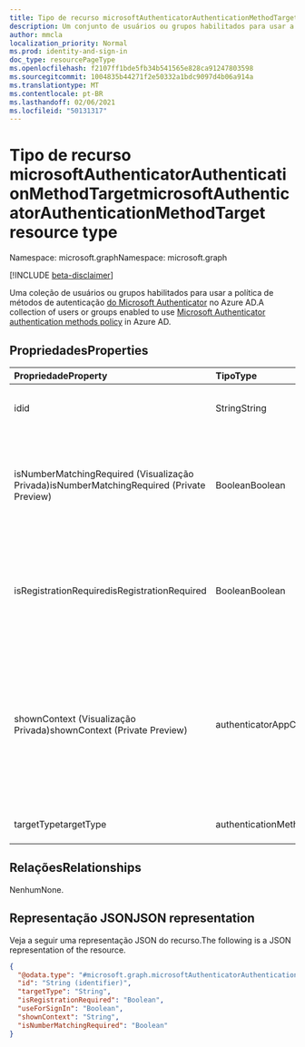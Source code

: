 ```yaml
---
title: Tipo de recurso microsoftAuthenticatorAuthenticationMethodTarget
description: Um conjunto de usuários ou grupos habilitados para usar a política de métodos de autenticação do Microsoft Authenticator.
author: mmcla
localization_priority: Normal
ms.prod: identity-and-sign-in
doc_type: resourcePageType
ms.openlocfilehash: f2107ff1bde5fb34b541565e828ca91247803598
ms.sourcegitcommit: 1004835b44271f2e50332a1bdc9097d4b06a914a
ms.translationtype: MT
ms.contentlocale: pt-BR
ms.lasthandoff: 02/06/2021
ms.locfileid: "50131317"
---
```

# <a name="microsoftauthenticatorauthenticationmethodtarget-resource-type"></a><span data-ttu-id="9756b-103">Tipo de recurso microsoftAuthenticatorAuthenticationMethodTarget</span><span class="sxs-lookup"><span data-stu-id="9756b-103">microsoftAuthenticatorAuthenticationMethodTarget resource type</span></span>
<span data-ttu-id="9756b-104">Namespace: microsoft.graph</span><span class="sxs-lookup"><span data-stu-id="9756b-104">Namespace: microsoft.graph</span></span>

[!INCLUDE [beta-disclaimer](../../includes/beta-disclaimer.md)]

<span data-ttu-id="9756b-105">Uma coleção de usuários ou grupos habilitados para usar a política de métodos de autenticação [do Microsoft Authenticator](../resources/microsoftAuthenticatorAuthenticationMethodConfiguration.md) no Azure AD.</span><span class="sxs-lookup"><span data-stu-id="9756b-105">A collection of users or groups enabled to use [Microsoft Authenticator authentication methods policy](../resources/microsoftAuthenticatorAuthenticationMethodConfiguration.md) in Azure AD.</span></span>

## <a name="properties"></a><span data-ttu-id="9756b-106">Propriedades</span><span class="sxs-lookup"><span data-stu-id="9756b-106">Properties</span></span>
|<span data-ttu-id="9756b-107">Propriedade</span><span class="sxs-lookup"><span data-stu-id="9756b-107">Property</span></span>|<span data-ttu-id="9756b-108">Tipo</span><span class="sxs-lookup"><span data-stu-id="9756b-108">Type</span></span>|<span data-ttu-id="9756b-109">Descrição</span><span class="sxs-lookup"><span data-stu-id="9756b-109">Description</span></span>|
|:---|:---|:---|
|<span data-ttu-id="9756b-110">id</span><span class="sxs-lookup"><span data-stu-id="9756b-110">id</span></span>|<span data-ttu-id="9756b-111">String</span><span class="sxs-lookup"><span data-stu-id="9756b-111">String</span></span>|<span data-ttu-id="9756b-112">ID do objeto de um usuário ou grupo do Azure AD.</span><span class="sxs-lookup"><span data-stu-id="9756b-112">Object ID of an Azure AD user or group.</span></span>|
|<span data-ttu-id="9756b-113">isNumberMatchingRequired (Visualização Privada)</span><span class="sxs-lookup"><span data-stu-id="9756b-113">isNumberMatchingRequired (Private Preview)</span></span>|<span data-ttu-id="9756b-114">Boolean</span><span class="sxs-lookup"><span data-stu-id="9756b-114">Boolean</span></span>|<span data-ttu-id="9756b-115">Exigir que o usuário corresponder ao número exibido na página de login para aprovar a notificação MFA.</span><span class="sxs-lookup"><span data-stu-id="9756b-115">Require the user to match the number displayed on the sign-in page to approve the MFA notification.</span></span>|
|<span data-ttu-id="9756b-116">isRegistrationRequired</span><span class="sxs-lookup"><span data-stu-id="9756b-116">isRegistrationRequired</span></span>|<span data-ttu-id="9756b-117">Boolean</span><span class="sxs-lookup"><span data-stu-id="9756b-117">Boolean</span></span>|<span data-ttu-id="9756b-118">Determina se o usuário é imposto a registrar o método de autenticação.</span><span class="sxs-lookup"><span data-stu-id="9756b-118">Determines whether the user is enforced to register the authentication method.</span></span> <span data-ttu-id="9756b-119">*Sem suporte.*</span><span class="sxs-lookup"><span data-stu-id="9756b-119">*Not supported*.</span></span> |
|<span data-ttu-id="9756b-120">shownContext (Visualização Privada)</span><span class="sxs-lookup"><span data-stu-id="9756b-120">shownContext (Private Preview)</span></span>|<span data-ttu-id="9756b-121">authenticatorAppContextType</span><span class="sxs-lookup"><span data-stu-id="9756b-121">authenticatorAppContextType</span></span>|<span data-ttu-id="9756b-122">Determina quais tipos de contexto sobre a entrar devem ser mostrados para o usuário no corpo da notificação.</span><span class="sxs-lookup"><span data-stu-id="9756b-122">Determines what types of context about the sign-in should be shown to the user in the body of the notification.</span></span> <span data-ttu-id="9756b-123">Os valores possíveis são: `location` e `app`.</span><span class="sxs-lookup"><span data-stu-id="9756b-123">Possible values are: `location`, `app`.</span></span>|
|<span data-ttu-id="9756b-124">targetType</span><span class="sxs-lookup"><span data-stu-id="9756b-124">targetType</span></span>|<span data-ttu-id="9756b-125">authenticationMethodTargetType</span><span class="sxs-lookup"><span data-stu-id="9756b-125">authenticationMethodTargetType</span></span>| <span data-ttu-id="9756b-126">Os valores possíveis são: `user`, `group`.</span><span class="sxs-lookup"><span data-stu-id="9756b-126">Possible values are: `user`, `group`.</span></span>|

## <a name="relationships"></a><span data-ttu-id="9756b-127">Relações</span><span class="sxs-lookup"><span data-stu-id="9756b-127">Relationships</span></span>
<span data-ttu-id="9756b-128">Nenhum</span><span class="sxs-lookup"><span data-stu-id="9756b-128">None.</span></span>

## <a name="json-representation"></a><span data-ttu-id="9756b-129">Representação JSON</span><span class="sxs-lookup"><span data-stu-id="9756b-129">JSON representation</span></span>
<span data-ttu-id="9756b-130">Veja a seguir uma representação JSON do recurso.</span><span class="sxs-lookup"><span data-stu-id="9756b-130">The following is a JSON representation of the resource.</span></span>
<!-- {
  "blockType": "resource",
  "keyProperty": "id",
  "@odata.type": "microsoft.graph.microsoftAuthenticatorAuthenticationMethodTarget",
  "baseType": "microsoft.graph.authenticationMethodTarget",
  "openType": false
}
-->
``` json
{
  "@odata.type": "#microsoft.graph.microsoftAuthenticatorAuthenticationMethodTarget",
  "id": "String (identifier)",
  "targetType": "String",
  "isRegistrationRequired": "Boolean",
  "useForSignIn": "Boolean",
  "shownContext": "String",
  "isNumberMatchingRequired": "Boolean"
}
```

